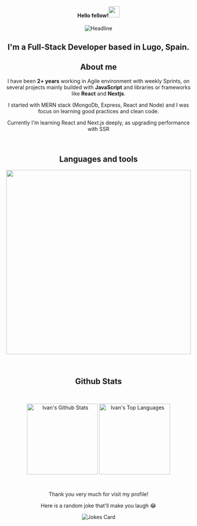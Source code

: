 <!--Header-->
<h4 align="center">Hello fellow!<img src="https://raw.githubusercontent.com/MartinHeinz/MartinHeinz/master/wave.gif" width="30"/>
</h4>

<div align=center>
  <img src="https://readme-typing-svg.herokuapp.com?color=%236FDA44&size=32&center=true&vCenter=true&width=600&height=50&lines=I'm+Ivan+Lopez+%F0%9F%91%8B;;Full-Stack+Developer;;Software+Engineer+Student;" alt="Headline" />

  <!--Presentation -->
  <h2 align="center">
   I'm a Full-Stack Developer based in Lugo, Spain.</h2>
</div>

<!-- About me-->
<h2 align="center">About me</h2>

  <div align="center">
    <article>
      <p>I have been <strong>2+ years</strong> working in Agile environment with weekly Sprints, on several projects mainly builded with <strong>JavaScript</strong> and libraries or frameworks like <strong>React</strong> and <strong>Nextjs</strong>.</p>
      <p>I started with MERN stack (MongoDb, Express, React and Node) and I was focus on learning good practices and clean code. </p>
      <p>Currently I'm learning React and Next.js deeply, as upgrading performance with SSR</p>
    </article>
  </div>
<br>


<!--Languages and Tools Section-->       
<h2 align="center">Languages and tools</h2> 
<p align="center">
<img width="500px"  src="https://skillicons.dev/icons?i=html,css,js,python,react,nextjs,astro,ts,nodejs,express,postgres,mongo,git,github,docker,aws,postman,supabase,cloudflare,figma&perline=10"  />
</p>

<!-- GitHub Stats -->
<br>
<h2 align="center">Github Stats</h2>
<br>

<p align="center">
  <img align="center" alt="Ivan's Github Stats" src="https://github-readme-stats.vercel.app/api/?username=Ivanlopez-dev&show_icons=true&include_all_commits=true&count_private=true&theme=react&hide_border=true&bg_color=1F222E&title_color=F85D7F&icon_color=F8D866" height="192px"/>
  <img align="center" alt="Ivan's Top Languages" src="https://github-readme-stats.vercel.app/api/top-langs/?username=Ivanlopez-dev&langs_count=8&layout=compact&theme=react&hide_border=true&bg_color=1F222E&title_color=F85D7F&icon_color=F8D866" height="192px"/>
</p>

&emsp;
&emsp;
<br>

<div align="center">
  Thank you very much for visit my profile!
  <br>
  
  Here is a random joke that'll make you laugh 😂
  
  ![Jokes Card](https://readme-jokes.vercel.app/api?theme=dracula&hideBorder)
  
</div>
